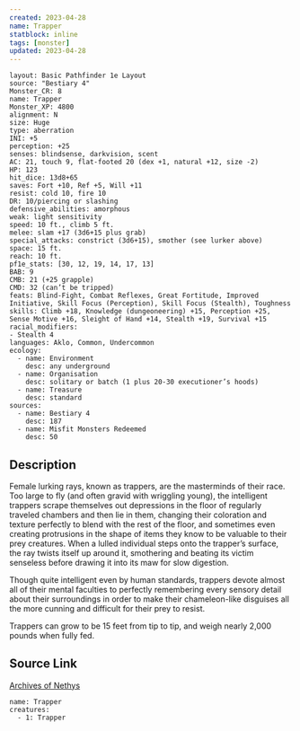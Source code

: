 ```yaml
---
created: 2023-04-28
name: Trapper
statblock: inline
tags: [monster]
updated: 2023-04-28
---
```

```statblock
layout: Basic Pathfinder 1e Layout
source: "Bestiary 4"
Monster_CR: 8
name: Trapper
Monster_XP: 4800
alignment: N
size: Huge
type: aberration
INI: +5
perception: +25
senses: blindsense, darkvision, scent
AC: 21, touch 9, flat-footed 20 (dex +1, natural +12, size -2)
HP: 123
hit_dice: 13d8+65
saves: Fort +10, Ref +5, Will +11
resist: cold 10, fire 10
DR: 10/piercing or slashing
defensive_abilities: amorphous
weak: light sensitivity
speed: 10 ft., climb 5 ft.
melee: slam +17 (3d6+15 plus grab)
special_attacks: constrict (3d6+15), smother (see lurker above)
space: 15 ft.
reach: 10 ft.
pf1e_stats: [30, 12, 19, 14, 17, 13]
BAB: 9
CMB: 21 (+25 grapple)
CMD: 32 (can’t be tripped)
feats: Blind-Fight, Combat Reflexes, Great Fortitude, Improved Initiative, Skill Focus (Perception), Skill Focus (Stealth), Toughness
skills: Climb +18, Knowledge (dungeoneering) +15, Perception +25, Sense Motive +16, Sleight of Hand +14, Stealth +19, Survival +15
racial_modifiers:
- Stealth 4
languages: Aklo, Common, Undercommon
ecology:
  - name: Environment
    desc: any underground
  - name: Organisation
    desc: solitary or batch (1 plus 20-30 executioner’s hoods)
  - name: Treasure
    desc: standard
sources:
  - name: Bestiary 4
    desc: 187
  - name: Misfit Monsters Redeemed
    desc: 50
```
## Description
Female lurking rays, known as trappers, are the masterminds of their race. Too large to fly (and often gravid with wriggling young), the intelligent trappers scrape themselves out depressions in the floor of regularly traveled chambers and then lie in them, changing their coloration and texture perfectly to blend with the rest of the floor, and sometimes even creating protrusions in the shape of items they know to be valuable to their prey creatures. When a lulled individual steps onto the trapper’s surface, the ray twists itself up around it, smothering and beating its victim senseless before drawing it into its maw for slow digestion.

Though quite intelligent even by human standards, trappers devote almost all of their mental faculties to perfectly remembering every sensory detail about their surroundings in order to make their chameleon-like disguises all the more cunning and difficult for their prey to resist.

Trappers can grow to be 15 feet from tip to tip, and weigh nearly 2,000 pounds when fully fed.
## Source Link
[Archives of Nethys](https://aonprd.com/MonsterDisplay.aspx?ItemName=Trapper)
```encounter-table
name: Trapper
creatures:
  - 1: Trapper
```
